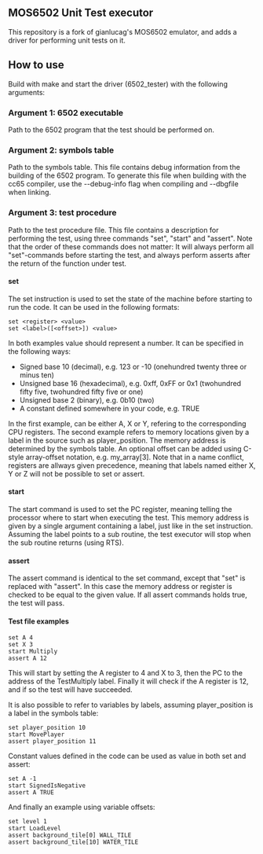 ## MOS6502 Unit Test executor
This repository is a fork of gianlucag's MOS6502 emulator, and adds a driver for performing unit tests on it. 

## How to use
Build with make and start the driver (6502_tester) with the following arguments:

### Argument 1: 6502 executable
Path to the 6502 program that the test should be performed on.

### Argument 2: symbols table
Path to the symbols table. This file contains debug information from the building of the 6502 program. To generate this file when building with the cc65 compiler, use the --debug-info flag when compiling and --dbgfile <filename> when linking.

### Argument 3: test procedure
Path to the test procedure file. This file contains a description for performing the test, using three commands "set", "start" and "assert". Note that the order of these commands does not matter: It will always perform all "set"-commands before starting the test, and always perform asserts after the return of the function under test.

#### set
The set instruction is used to set the state of the machine before starting to run the code. It can be used in the following formats:
```
set <register> <value>
set <label>([<offset>]) <value>
```

In both examples value should represent a number. It can be specified in the following ways: 
* Signed base 10 (decimal), e.g. 123 or -10 (onehundred twenty three or minus ten)
* Unsigned base 16 (hexadecimal), e.g. 0xff, 0xFF or 0x1 (twohundred fifty five, twohundred fifty five or one)
* Unsigned base 2 (binary), e.g. 0b10 (two)
* A constant defined somewhere in your code, e.g. TRUE

In the first example, <register> can be either A, X or Y, refering to the corresponding CPU registers. The second example refers to memory locations given by a label in the source such as player_position. The memory address is determined by the symbols table. An optional offset can be added using C-style array-offset notation, e.g. my_array[3]. Note that in a name conflict, registers are allways given precedence, meaning that labels named either X, Y or Z will not be possible to set or assert.

#### start
The start command is used to set the PC register, meaning telling the processor where to start when executing the test. This memory address is given by a single argument containing a label, just like in the set instruction. Assuming the label points to a sub routine, the test executor will stop when the sub routine returns (using RTS). 

#### assert
The assert command is identical to the set command, except that "set" is replaced with "assert". In this case the memory address or register is checked to be equal to the given value. If all assert commands holds true, the test will pass.

#### Test file examples
```
set A 4
set X 3
start Multiply
assert A 12
```

This will start by setting the A register to 4 and X to 3, then the PC to the address of the TestMultiply label. Finally it will check if the A register is 12, and if so the test will have succeeded. 

It is also possible to refer to variables by labels, assuming player_position is a label in the symbols table:

```
set player_position 10
start MovePlayer
assert player_position 11
```

Constant values defined in the code can be used as value in both set and assert:

```
set A -1
start SignedIsNegative
assert A TRUE
```

And finally an example using variable offsets:
```
set level 1
start LoadLevel
assert background_tile[0] WALL_TILE
assert background_tile[10] WATER_TILE
```
